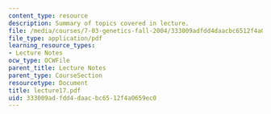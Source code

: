 ```yaml
---
content_type: resource
description: Summary of topics covered in lecture.
file: /media/courses/7-03-genetics-fall-2004/333009adfdd4daacbc6512f4a0659ec0_lecture17.pdf
file_type: application/pdf
learning_resource_types:
- Lecture Notes
ocw_type: OCWFile
parent_title: Lecture Notes
parent_type: CourseSection
resourcetype: Document
title: lecture17.pdf
uid: 333009ad-fdd4-daac-bc65-12f4a0659ec0
---
```

